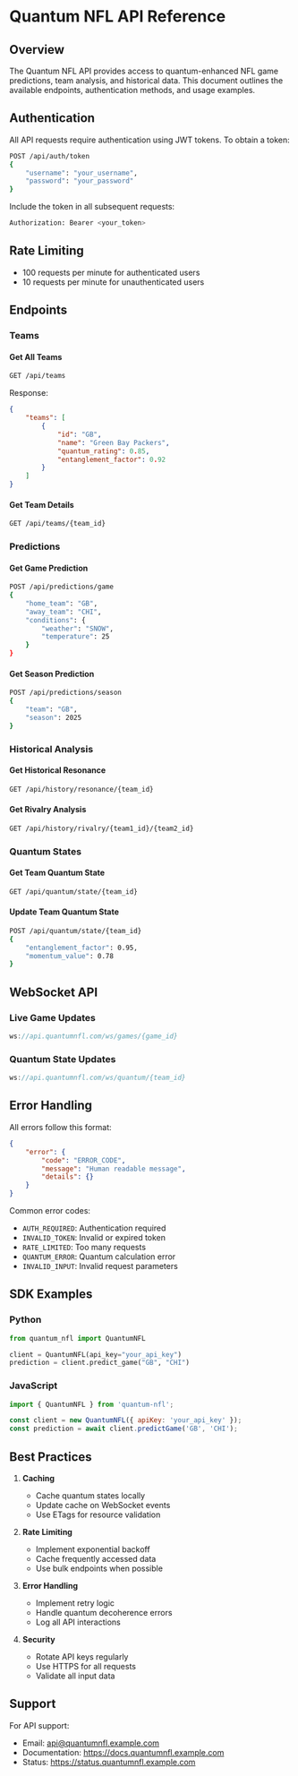 # Quantum NFL API Reference

## Overview

The Quantum NFL API provides access to quantum-enhanced NFL game predictions, team analysis, and historical data. This document outlines the available endpoints, authentication methods, and usage examples.

## Authentication

All API requests require authentication using JWT tokens. To obtain a token:

```bash
POST /api/auth/token
{
    "username": "your_username",
    "password": "your_password"
}
```

Include the token in all subsequent requests:
```bash
Authorization: Bearer <your_token>
```

## Rate Limiting

- 100 requests per minute for authenticated users
- 10 requests per minute for unauthenticated users

## Endpoints

### Teams

#### Get All Teams
```bash
GET /api/teams
```

Response:
```json
{
    "teams": [
        {
            "id": "GB",
            "name": "Green Bay Packers",
            "quantum_rating": 0.85,
            "entanglement_factor": 0.92
        }
    ]
}
```

#### Get Team Details
```bash
GET /api/teams/{team_id}
```

### Predictions

#### Get Game Prediction
```bash
POST /api/predictions/game
{
    "home_team": "GB",
    "away_team": "CHI",
    "conditions": {
        "weather": "SNOW",
        "temperature": 25
    }
}
```

#### Get Season Prediction
```bash
POST /api/predictions/season
{
    "team": "GB",
    "season": 2025
}
```

### Historical Analysis

#### Get Historical Resonance
```bash
GET /api/history/resonance/{team_id}
```

#### Get Rivalry Analysis
```bash
GET /api/history/rivalry/{team1_id}/{team2_id}
```

### Quantum States

#### Get Team Quantum State
```bash
GET /api/quantum/state/{team_id}
```

#### Update Team Quantum State
```bash
POST /api/quantum/state/{team_id}
{
    "entanglement_factor": 0.95,
    "momentum_value": 0.78
}
```

## WebSocket API

### Live Game Updates
```javascript
ws://api.quantumnfl.com/ws/games/{game_id}
```

### Quantum State Updates
```javascript
ws://api.quantumnfl.com/ws/quantum/{team_id}
```

## Error Handling

All errors follow this format:
```json
{
    "error": {
        "code": "ERROR_CODE",
        "message": "Human readable message",
        "details": {}
    }
}
```

Common error codes:
- `AUTH_REQUIRED`: Authentication required
- `INVALID_TOKEN`: Invalid or expired token
- `RATE_LIMITED`: Too many requests
- `QUANTUM_ERROR`: Quantum calculation error
- `INVALID_INPUT`: Invalid request parameters

## SDK Examples

### Python
```python
from quantum_nfl import QuantumNFL

client = QuantumNFL(api_key="your_api_key")
prediction = client.predict_game("GB", "CHI")
```

### JavaScript
```javascript
import { QuantumNFL } from 'quantum-nfl';

const client = new QuantumNFL({ apiKey: 'your_api_key' });
const prediction = await client.predictGame('GB', 'CHI');
```

## Best Practices

1. **Caching**
   - Cache quantum states locally
   - Update cache on WebSocket events
   - Use ETags for resource validation

2. **Rate Limiting**
   - Implement exponential backoff
   - Cache frequently accessed data
   - Use bulk endpoints when possible

3. **Error Handling**
   - Implement retry logic
   - Handle quantum decoherence errors
   - Log all API interactions

4. **Security**
   - Rotate API keys regularly
   - Use HTTPS for all requests
   - Validate all input data

## Support

For API support:
- Email: api@quantumnfl.example.com
- Documentation: https://docs.quantumnfl.example.com
- Status: https://status.quantumnfl.example.com
